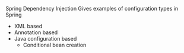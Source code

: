 Spring Dependency Injection
Gives examples of configuration types in Spring
- XML based
- Annotation based
- Java configuration based
    - Conditional bean creation
